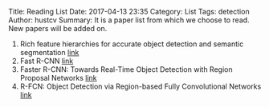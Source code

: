 Title: Reading List
Date: 2017-04-13 23:35
Category: List
Tags: detection
Author: hustcv
Summary: It is a paper list from which we choose to read. New papers will be added on.

1. Rich feature hierarchies for accurate object detection and semantic segmentation [link](https://arxiv.org/pdf/1311.2524)
2. Fast R-CNN [link](https://arxiv.org/pdf/1504.08083)
3. Faster R-CNN: Towards Real-Time Object Detection with Region Proposal Networks [link](https://arxiv.org/pdf/1506.01497)
4. R-FCN: Object Detection via Region-based Fully Convolutional Networks [link](https://arxiv.org/pdf/1605.06409)
